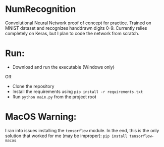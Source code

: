 # NumRecognition
Convolutional Neural Network proof of concept for practice. Trained on MNIST dataset and recognizes handdrawn digits 0-9. Currently relies completely on Keras, but I plan to code the network from scratch.

# Run:
* Download and run the executable (Windows only)

OR

* Clone the repository
* Install the requirements using `pip install -r requirements.txt`
* Run `python main.py` from the project root


# MacOS Warning: 

I ran into issues installing the `tensorflow` module. In the end, this is the only solution that worked for me (may be improper): `pip install tensorflow-macos`
